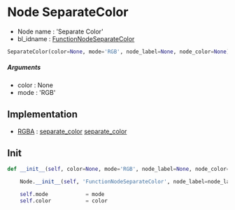 # Node SeparateColor

- Node name : 'Separate Color'
- bl_idname : [FunctionNodeSeparateColor](https://docs.blender.org/api/current/bpy.types.FunctionNodeSeparateColor.html)


``` python
SeparateColor(color=None, mode='RGB', node_label=None, node_color=None)
```
##### Arguments

- color : None
- mode : 'RGB'

## Implementation

- [RGBA](/docs/GeoNodes/socket_RGBA.md) : [separate_color](/docs/GeoNodes/socket_RGBA.md#separate_color) [separate_color](/docs/GeoNodes/socket_RGBA.md#separate_color)

## Init

``` python
def __init__(self, color=None, mode='RGB', node_label=None, node_color=None):

    Node.__init__(self, 'FunctionNodeSeparateColor', node_label=node_label, node_color=node_color)

    self.mode            = mode
    self.color           = color
```
